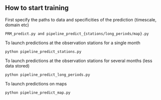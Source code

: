 ## How to start training

First specify the paths to data and specificities of the prediction (timescale, domain etc)

```
PRM_predict.py and pipeline_predict_{stations/long_periods/map}.py
```

To launch predictions at the observation stations for a single month

```
python pipeline_predict_stations.py
```

To launch predictions at the observation stations for several months (less data stored)

```
python pipeline_predict_long_periods.py
```

To launch predictions on maps

```
python pipeline_predict_map.py
```

